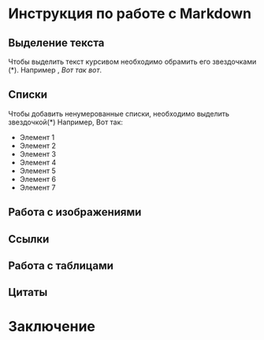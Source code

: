# Инструкция по работе с Markdown
  
## Выделение текста

Чтобы выделить текст курсивом необходимо обрамить его звездочками (*). Например , *Вот так вот*.

## Списки   
 Чтобы добавить ненумерованные списки, необходимо выделить звездочкой(*)
 Например, Вот так:
 * Элемент 1
 * Элемент 2
 * Элемент 3
 * Элемент 4
 * Элемент 5
 * Элемент 6
 * Элемент 7


## Работа с изображениями

## Ссылки   

## Работа с таблицами   

## Цитаты

# Заключение